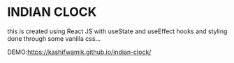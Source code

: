# INDIAN CLOCK

this is created using React JS with useState and useEffect hooks and styling done through some vanilla css...

DEMO:https://kashifwamik.github.io/indian-clock/
